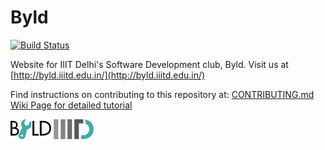 Byld
====
[![Build Status](https://travis-ci.org/IIIT-Delhi/byld-website.svg?branch=master)](https://travis-ci.org/IIIT-Delhi/byld-website)  

Website for IIIT Delhi's Software Development club, Byld.
Visit us at [http://byld.iiitd.edu.in/](http://byld.iiitd.edu.in/)

Find instructions on contributing to this repository at:
[CONTRIBUTING.md](CONTRIBUTING.md)  
[Wiki Page for detailed tutorial](https://github.com/IIIT-Delhi/byld-website/wiki/Contributing)  

![Byld](site/assets/images/transparentSmall.png)     ![IIIT-D](site/assets/images/iiitd.png)
